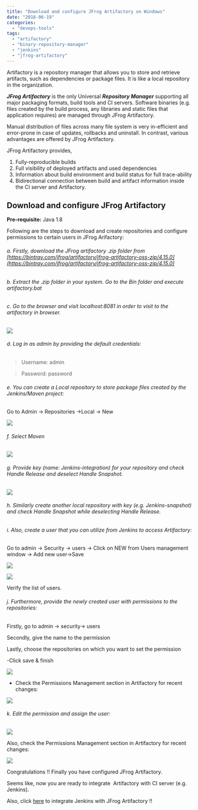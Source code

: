 ```yaml
---
title: "Download and configure JFrog Artifactory on Windows"
date: "2018-06-19"
categories: 
  - "devops-tools"
tags: 
  - "artifactory"
  - "binary-repository-manager"
  - "jenkins"
  - "jfrog-artifactory"
---
```


Artifactory is a repository manager that allows you to store and retrieve artifacts, such as dependencies or package files. It is like a local repository in the organization.

_**JFrog Artifactory**_ is the only Universal **_Repository Manager_** supporting all major packaging formats, build tools and CI servers. Software binaries (e.g. files created by the build process, any libraries and static files that application requires) are managed through JFrog Artifactory.

Manual distribution of files across many file system is very in-efficient and error-prone in case of updates, rollbacks and uninstall. In contrast, various advantages are offered by JFrog Artifactory.

JFrog Artifactory provides,

1. Fully-reproducible builds
2. Full visibility of deployed artifacts and used dependencies
3. Information about build environment and build status for full trace-ability
4. Bidirectional connection between build and artifact information inside the CI server and Artifactory.

##  **Download and configure JFrog Artifactory**

**Pre-requisite:** Java 1.8

Following are the steps to download and create repositories and configure permissions to certain users in JFrog Arifactory:

###### a. Firstly, download the JFrog artifactory .zip folder from [https://bintray.com/jfrog/artifactory/jfrog-artifactory-oss-zip/4.15.0](https://bintray.com/jfrog/artifactory/jfrog-artifactory-oss-zip/4.15.0)

###### b. Extract the .zip folder in your system. Go to the Bin folder and execute _artifactory.bat_

###### c. Go to the browser and visit localhost:8081 in order to visit to the artifactory in browser.

![](https://cdn-images-1.medium.com/max/1100/1*icyBHkktV09KMIEQCCG6NQ.png)

###### d. Log in as admin by providing the default credentials:

> Username: admin

> Password: password

###### e. You can create a Local repository to store package files created by the Jenkins/Maven project:

Go to Admin -> Repositories ->Local -> New

![](https://cdn-images-1.medium.com/max/1100/1*b9VcHccn--aa7K0yLwMq6Q.png)

###### f. Select Maven

![](https://cdn-images-1.medium.com/max/1100/1*v8AUWL3MBhGLV3bNaCI3Zw.png)

###### g. Provide key (name: Jenkins-integration) for your repository and check Handle Release and deselect Handle Snapshot.

![](https://cdn-images-1.medium.com/max/1100/1*xOGgyuctrcbEu2xJmnqL3w.png)

###### h. Similarly create another local repository with key (e.g. Jenkins-snapshot) and check Handle Snapshot while deselecting Handle Release.

###### i. Also, create a user that you can utilize from Jenkins to access Artifactory:

Go to admin -> Security -> users -> Click on NEW from Users management window -> Add new user->Save

![](https://cdn-images-1.medium.com/max/1100/1*0AvBNt8VUt9Y3H-eLKZmXw.png)

![](https://cdn-images-1.medium.com/max/1100/1*Q0VtfiWrSXeBrskcN8dzNQ.png)

Verify the list of users.

###### j. Furthermore, provide the newly created user with permissions to the repositories:

Firstly, go to admin -> security-> users

Secondly, give the name to the permission

Lastly, choose the repositories on which you want to set the permission

\-Click save & finish

![](https://cdn-images-1.medium.com/max/1100/1*kanDd6-TzojQ8EJ5SPxuwA.png)

- Check the Permissions Management section in Artifactory for recent changes:

![](https://cdn-images-1.medium.com/max/1100/1*EFiaYL6et1bHP5RvyUq6zg.png)

###### k. Edit the permission and assign the user:

![](https://cdn-images-1.medium.com/max/1100/1*aGDGK03q9k36b7JrJ90MvQ.png)

Also, check the Permissions Management section in Artifactory for recent changes:

![](https://cdn-images-1.medium.com/max/1100/1*0dl55f2RH8_mU4wFZShfrQ.png)

Congratulations !! Finally you have configured JFrog Artifactory.

Seems like, now you are ready to integrate  Artifactory with CI server (e.g. Jenkins).

Also, click [here](https://devops4solutions.com/jenkins-jfrog-artifactory-integration/) to integrate Jenkins with JFrog Artifactory !!
